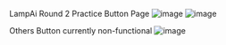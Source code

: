 LampAi Round 2
Practice Button Page
![image](https://github.com/tripti2442/lampai/assets/143881621/d844c736-489a-4e1c-afe8-f658d57e92e9)
![image](https://github.com/tripti2442/lampai/assets/143881621/0f39d8e4-ac95-49d2-b49f-e7ad969db76d)

Others Button currently non-functional
![image](https://github.com/tripti2442/lampai/assets/143881621/5dc78309-e49e-4344-9b64-2f2da595bc7e)
